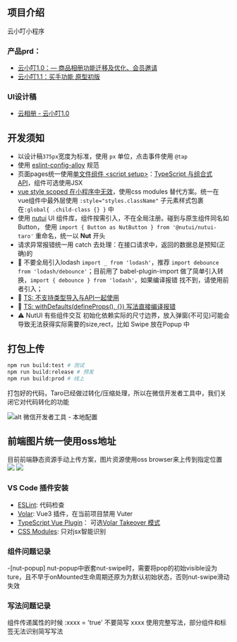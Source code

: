 ## 项目介绍

云小叮小程序

### 产品prd：
- [云小叮1.0：— 商品相册功能迁移及优化、会员邀请](https://www.yuque.com/docs/share/d0e33084-f0ec-4efa-a413-f84a4d11bc1b?#)
- [云小叮1.1：买手功能 原型初版](https://app.mockplus.cn/s/a-hF4jTvKC0ta)


### UI设计稿
- [云相册 - 云小叮1.0](https://lanhuapp.com/web/#/item/project/stage?pid=b2804fa7-00fa-43b4-9a74-caa8d4e3b7a7&type=share_mark&teamId=f257a096-1aff-4052-837a-89f2031dfadf)

## 开发须知

- 以设计稿`375px`宽度为标准，使用 `px` 单位，点击事件使用 `@tap`
- 使用 [eslint-config-alloy](https://github.com/AlloyTeam/eslint-config-alloy) 规范
- 页面pages统一使用[单文件组件 \<script setup\>](https://cn.vuejs.org/api/sfc-script-setup.html)：[TypeScript 与组合式 API](https://cn.vuejs.org/guide/typescript/composition-api.html)，组件可选使用JSX
- [vue style scoped 在小程序中无效](https://github.com/NervJS/taro/issues/6662)，使用css modules 替代方案。统一在vue组件中最外层使用 `:style="styles.className"` 子元素样式包裹在`:global{ .child-class {} }` 中
- 使用 [nutui](https://nutui.jd.com/#/zh-CN/component/button) UI 组件库，组件按需引入，不在全局注册。碰到与原生组件同名如 Button， 使用 `import { Button as NutButton } from '@nutui/nutui-taro'` 重命名，统一以 **Nut** 开头
- 请求异常报错统一用 catch 去处理：在接口请求中，返回的数据总是预知(正确)的
- 🚫 不要全局引入lodash `import _ from 'lodash'`，推荐 `import debounce from 'lodash/debounce'`；目前用了 babel-plugin-import 做了简单引入转换，`import { debounce } from 'lodash'`，如果编译报错 找不到，请使用前者引入；
- 🚫 [TS: 不支持类型导入与API一起使用](https://github.com/vuejs/core/issues/4294)
- 🚫 [TS: withDefaults(defineProps<Props>(), {}) 写法直接编译报错](https://github.com/vuejs/core/issues/5830)
- ⚠️ NutUI 有些组件交互 初始化依赖实际的尺寸边界，放入弹窗(不可见)可能会导致无法获得实际需要的size,rect，比如 Swipe 放在Popup 中



## 打包上传

```bash
npm run build:test # 测试
npm run build:release # 预发
npm run build:prod # 线上
```
打包好的代码，Taro已经做过转化/压缩处理，所以在微信开发者工具中，我们关闭它对代码转化的功能

![alt 微信开发者工具 - 本地配置](https://cdn.nlark.com/yuque/0/2022/jpeg/750264/1663210225696-b1384608-5792-431b-b5a1-bb06e5e4ae06.jpeg)


## 前端图片统一使用oss地址
 目前前端静态资源手动上传方案，图片资源使用oss  browser来上传到指定位置
 ![](https://panshi-on.oss-cn-hangzhou.aliyuncs.com/yunxiaoding-mini/other/ossBrowser.png)
 ![](https://panshi-on.oss-cn-hangzhou.aliyuncs.com/yunxiaoding-mini/other/upload_show.png)


### VS Code 插件安装

- [ESLint](vscode:extension/dbaeumer.vscode-eslint): 代码检查
- [Volar](vscode:extension/Vue.volar): Vue3 插件，在当前项目禁用 Vuter
- [TypeScript Vue Plugin](vscode:extension/Vue.vscode-typescript-vue-plugin)： 可选[Volar Takeover 模式](https://cn.vuejs.org/guide/typescript/overview.html#volar-takeover-mode)
- [CSS Modules](vscode:extension/clinyong.vscode-css-modules): 只对jsx智能识别

### 组件问题记录
-[nut-popup] nut-popup中嵌套nut-swipe时，需要将pop的初始visible设为ture，且不早于onMounted生命周期还原为为默认初始状态，否则nut-swipe滑动失效

### 写法问题记录
组件传递属性的时候   :xxxx = 'true'  不要简写  xxxx         使用完整写法，部分组件和标签无法识别简写写法
